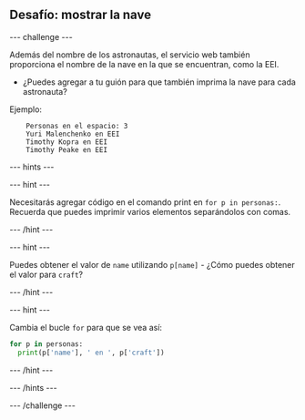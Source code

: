 ## Desafío: mostrar la nave

--- challenge ---

Además del nombre de los astronautas, el servicio web también proporciona el nombre de la nave en la que se encuentran, como la EEI.

+ ¿Puedes agregar a tu guión para que también imprima la nave para cada astronauta? 

Ejemplo:
```
    Personas en el espacio: 3
    Yuri Malenchenko en EEI
    Timothy Kopra en EEI
    Timothy Peake en EEI
```    

--- hints ---


--- hint ---

Necesitarás agregar código en el comando print en `for p in personas:`. Recuerda que puedes imprimir varios elementos separándolos con comas.

--- /hint ---

--- hint ---

Puedes obtener el valor de `name` utilizando `p[name]` - ¿Cómo puedes obtener el valor para `craft`?

--- /hint ---

--- hint ---

Cambia el bucle `for` para que se vea así:

```python
for p in personas:
  print(p['name'], ' en ', p['craft'])
```

--- /hint ---

--- /hints ---

--- /challenge ---